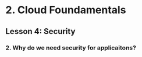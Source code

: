 # 2. Cloud Foundamentals 

## Lesson 4: Security


### 2. Why do we need security for applicaitons?


